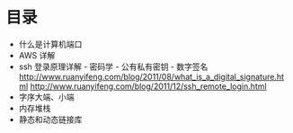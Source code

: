 # 目录
* 什么是计算机端口
* AWS 详解
* ssh 登录原理详解 - 密码学 - 公有私有密钥 - 数字签名
http://www.ruanyifeng.com/blog/2011/08/what_is_a_digital_signature.html
http://www.ruanyifeng.com/blog/2011/12/ssh_remote_login.html
* 字序大端、小端
* 内存堆栈
* 静态和动态链接库

